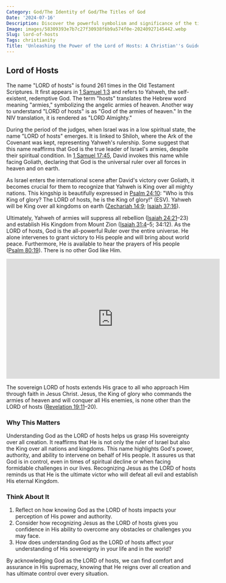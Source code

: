 ```yaml
---
Category: God/The Identity of God/The Titles of God
Date: '2024-07-16'
Description: Discover the powerful symbolism and significance of the title "Lord of Hosts" in religious texts. Uncover the divine authority and leadership associated with this majestic title.
Image: images/58309393e7b7c27f30938f6b9a574f0e-20240927145442.webp
Slug: lord-of-hosts
Tags: christianity
Title: 'Unleashing the Power of the Lord of Hosts: A Christian''s Guide to Divine Protection'
---
```


## Lord of Hosts

The name "LORD of hosts" is found 261 times in the Old Testament Scriptures. It first appears in [1 Samuel 1:3](https://www.bibleref.com/1-Samuel/1/1-Samuel-1-3.html) and refers to Yahweh, the self-existent, redemptive God. The term "hosts" translates the Hebrew word meaning "armies," symbolizing the angelic armies of heaven. Another way to understand "LORD of hosts" is as "God of the armies of heaven." In the NIV translation, it is rendered as "LORD Almighty."

During the period of the judges, when Israel was in a low spiritual state, the name "LORD of hosts" emerges. It is linked to Shiloh, where the Ark of the Covenant was kept, representing Yahweh's rulership. Some suggest that this name reaffirms that God is the true leader of Israel's armies, despite their spiritual condition. In [1 Samuel 17:45](https://www.bibleref.com/1-Samuel/17/1-Samuel-17-45.html), David invokes this name while facing Goliath, declaring that God is the universal ruler over all forces in heaven and on earth.

As Israel enters the international scene after David's victory over Goliath, it becomes crucial for them to recognize that Yahweh is King over all mighty nations. This kingship is beautifully expressed in [Psalm 24:10](https://www.bibleref.com/Psalm/24/Psalm-24-10.html): "Who is this King of glory? The LORD of hosts, he is the King of glory!" (ESV). Yahweh will be King over all kingdoms on earth ([Zechariah 14:9](https://www.bibleref.com/Zechariah/14/Zechariah-14-9.html); [Isaiah 37:16](https://www.bibleref.com/Isaiah/37/Isaiah-37-16.html)).

Ultimately, Yahweh of armies will suppress all rebellion ([Isaiah 24:21](https://www.bibleref.com/Isaiah/24/Isaiah-24-21.html)–23) and establish His Kingdom from Mount Zion ([Isaiah 31:4](https://www.bibleref.com/Isaiah/31/Isaiah-31-4.html)–5; 34:12). As the LORD of hosts, God is the all-powerful Ruler over the entire universe. He alone intervenes to grant victory to His people and will bring about world peace. Furthermore, He is available to hear the prayers of His people ([Psalm 80:19](https://www.bibleref.com/Psalm/80/Psalm-80-19.html)). There is no other God like Him.


<iframe width="560" height="315" src="https://www.youtube.com/embed/2emelR7lGmw" frameborder="0" allow="autoplay; encrypted-media" allowfullscreen></iframe>


The sovereign LORD of hosts extends His grace to all who approach Him through faith in Jesus Christ. Jesus, the King of glory who commands the armies of heaven and will conquer all His enemies, is none other than the LORD of hosts ([Revelation 19:11](https://www.bibleref.com/Revelation/19/Revelation-19-11.html)–20).

### Why This Matters

Understanding God as the LORD of hosts helps us grasp His sovereignty over all creation. It reaffirms that He is not only the ruler of Israel but also the King over all nations and kingdoms. This name highlights God's power, authority, and ability to intervene on behalf of His people. It assures us that God is in control, even in times of spiritual decline or when facing formidable challenges in our lives. Recognizing Jesus as the LORD of hosts reminds us that He is the ultimate victor who will defeat all evil and establish His eternal Kingdom.

### Think About It

1. Reflect on how knowing God as the LORD of hosts impacts your perception of His power and authority.
2. Consider how recognizing Jesus as the LORD of hosts gives you confidence in His ability to overcome any obstacles or challenges you may face.
3. How does understanding God as the LORD of hosts affect your understanding of His sovereignty in your life and in the world?

By acknowledging God as the LORD of hosts, we can find comfort and assurance in His supremacy, knowing that He reigns over all creation and has ultimate control over every situation.